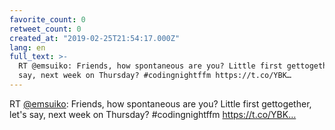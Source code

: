 ```yaml
---
favorite_count: 0
retweet_count: 0
created_at: "2019-02-25T21:54:17.000Z"
lang: en
full_text: >-
  RT @emsuiko: Friends, how spontaneous are you? Little first gettogether, let's
  say, next week on Thursday? #codingnightffm https://t.co/YBK…
---
```


RT [@emsuiko](https://twitter.com/emsuiko): Friends, how spontaneous are you?
Little first gettogether, let's say, next week on Thursday? #codingnightffm
https://t.co/YBK…

